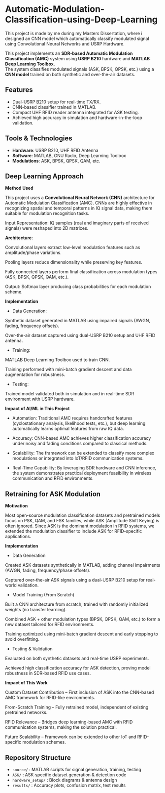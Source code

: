 # Automatic-Modulation-Classification-using-Deep-Learning
This project is made by me during my Masters Dissertation, where i designed an CNN model which automatically classify modulated signal using Convolutional Neural Networks and USRP Hardware. 

This project implements an **SDR-based Automatic Modulation Classification (AMC)** system using **USRP B210** hardware and **MATLAB Deep Learning Toolbox**.  
The system classifies modulated signals (ASK, BPSK, QPSK, etc.) using a **CNN model** trained on both synthetic and over-the-air datasets.

##  Features
- Dual-USRP B210 setup for real-time TX/RX.
- CNN-based classifier trained in MATLAB.
- Compact UHF RFID reader antenna integrated for ASK testing.
- Achieved high accuracy in simulation and hardware-in-the-loop validation.

##  Tools & Technologies
- **Hardware**: USRP B210, UHF RFID Antenna
- **Software**: MATLAB, GNU Radio, Deep Learning Toolbox
- **Modulations**: ASK, BPSK, QPSK, QAM, etc.

## Deep Learning Approach
**Method Used**

This project uses a **Convolutional Neural Network (CNN)** architecture for Automatic Modulation Classification (AMC). 
CNNs are highly effective in recognizing spatial and temporal patterns in IQ signal data, making them suitable for modulation recognition tasks.

Input Representation: IQ samples (real and imaginary parts of received signals) were reshaped into 2D matrices.

**Architecture**:

Convolutional layers extract low-level modulation features such as amplitude/phase variations.

Pooling layers reduce dimensionality while preserving key features.

Fully connected layers perform final classification across modulation types (ASK, BPSK, QPSK, QAM, etc.).

Output: Softmax layer producing class probabilities for each modulation scheme.

**Implementation**

- Data Generation:

Synthetic dataset generated in MATLAB using impaired signals (AWGN, fading, frequency offsets).

Over-the-air dataset captured using dual-USRP B210 setup and UHF RFID antenna.

- Training:

MATLAB Deep Learning Toolbox used to train CNN.

Training performed with mini-batch gradient descent and data augmentation for robustness.

- Testing:

Trained model validated both in simulation and in real-time SDR environment with USRP hardware.

**Impact of AI/ML in This Project**

- Automation: Traditional AMC requires handcrafted features (cyclostationary analysis, likelihood tests, etc.), but deep learning automatically learns optimal features from raw IQ data.

- Accuracy: CNN-based AMC achieves higher classification accuracy under noisy and fading conditions compared to classical methods.

- Scalability: The framework can be extended to classify more complex modulations or integrated into IoT/RFID communication systems.

- Real-Time Capability: By leveraging SDR hardware and CNN inference, the system demonstrates practical deployment feasibility in wireless communication and RFID environments.

 ## Retraining for ASK Modulation
 **Motivation**

Most open-source modulation classification datasets and pretrained models focus on PSK, QAM, and FSK families, while ASK (Amplitude Shift Keying) is often ignored. 
Since ASK is the dominant modulation in RFID systems, we extended the modulation classifier to include ASK for RFID-specific applications.

 **Implementation**

- Data Generation

Created ASK datasets synthetically in MATLAB, adding channel impairments (AWGN, fading, frequency/phase offsets).

Captured over-the-air ASK signals using a dual-USRP B210 setup for real-world validation.

- Model Training (From Scratch)

Built a CNN architecture from scratch, trained with randomly initialized weights (no transfer learning).

Combined ASK + other modulation types (BPSK, QPSK, QAM, etc.) to form a new dataset tailored for RFID environments.

Training optimized using mini-batch gradient descent and early stopping to avoid overfitting.

- Testing & Validation

Evaluated on both synthetic datasets and real-time USRP experiments.

Achieved high classification accuracy for ASK detection, proving model robustness in SDR-based RFID use cases.

 **Impact of This Work**

Custom Dataset Contribution – First inclusion of ASK into the CNN-based AMC framework for RFID-like environments.

From-Scratch Training – Fully retrained model, independent of existing pretrained networks.

RFID Relevance – Bridges deep learning-based AMC with RFID communication systems, making the solution practical.

Future Scalability – Framework can be extended to other IoT and RFID-specific modulation schemes.
  
  ##  Repository Structure
- `source/` : MATLAB scripts for signal generation, training, testing
- `ASK/` : ASK-specific dataset generation & detection code
- `hardware_setup/` : Block diagrams & antenna design
- `results/` : Accuracy plots, confusion matrix, test results
  
